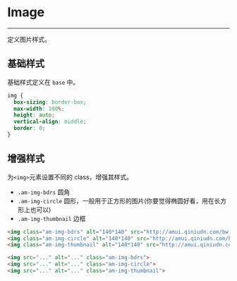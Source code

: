 # Image
---

定义图片样式。

## 基础样式

基础样式定义在 `base` 中。

```css
img {
  box-sizing: border-box;
  max-width: 100%;
  height: auto;
  vertical-align: middle;
  border: 0;
}
```


## 增强样式

为`<img>`元素设置不同的 class，增强其样式。

- `.am-img-bdrs`     圆角
- `.am-img-circle`      圆形，一般用于正方形的图片(你要觉得椭圆好看，用在长方形上也可以)
- `.am-img-thumbnail`   边框

`````html
<img class="am-img-bdrs" alt="140*140" src="http://amui.qiniudn.com/bw-2014-06-19.jpg?imageView/1/w/1000/h/1000/q/80" width="140" height="140" />
<img class="am-img-circle" alt="140*140" src="http://amui.qiniudn.com/bw-2014-06-19.jpg?imageView/1/w/1000/h/1000/q/80"  width="140" height="140" />
<img class="am-img-thumbnail" alt="140*140" src="http://amui.qiniudn.com/bw-2014-06-19.jpg?imageView/1/w/1000/h/1000/q/80" width="140" height="140" />
`````

```html
<img src="..." alt="..." class="am-img-bdrs">
<img src="..." alt="..." class="am-img-circle">
<img src="..." alt="..." class="am-img-thumbnail">
```

<!--
## 响应式图片

通过添加 `.am-img-responsive` class 让图片按比例缩放。
    
`````html
<img class="am-img-responsive" alt="Responsive image" src="http://www.bing.com/az/hprichbg/rb/AdelaideFrog_EN-US12171255358_1366x768.jpg" />
`````

```html
<img src="..." class="am-img-responsive" alt="Responsive image">
```-->
